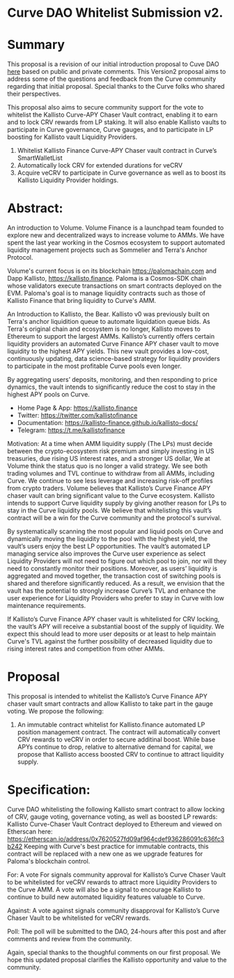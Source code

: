 # Curve DAO Whitelist Submission v2.

# Summary
This proposal is a revision of our initial introduction proposal to Cuve DAO [here](https://gov.curve.fi/t/proposal-to-whitelist-kallistos-automated-vault-contract/4110) based on public and private comments. This Version2 proposal aims to address some of the questions and feedback from the Curve community regarding that initial proposal. Special thanks to the Curve folks who shared their perspectives. 

This proposal also aims to secure community support for the vote to whitelist the Kallisto Curve-APY Chaser Vault contract, enabling it to earn and to lock CRV rewards from LP staking. It will also enable Kallisto vaults to participate in Curve governance, Curve gauges, and to participate in LP boosting for Kallisto vault Liquidity Providers.

1. Whitelist Kallisto Finance Curve-APY Chaser vault contract in Curve’s SmartWalletList
2. Automatically lock CRV for extended durations for veCRV
3. Acquire veCRV to participate in Curve governance as well as to boost its Kallisto Liquidity Provider holdings.

# Abstract:
An introduction to Volume. Volume Finance is a launchpad team founded to explore new and decentralized ways to increase volume to AMMs. We have spent the last year working in the Cosmos ecosystem to support automated liquidity management projects such as Sommelier and Terra's Anchor Protocol.

Volume's current focus is on its blockchain https://palomachain.com and Dapp Kallisto, https://kallisto.finance. Paloma is a Cosmos-SDK chain whose validators execute transactions on smart contracts deployed on the EVM. Paloma's goal is to manage liquidity contracts such as those of Kallisto Finance that bring liquidity to Curve's AMM.

An Introduction to Kallisto, the Bear. Kallisto v0 was previously built on Terra's anchor liquidition queue to automate liquidation queue bids. As Terra's original chain and ecosystem is no longer, Kallisto moves to Ethereum to support the largest AMMs. Kallisto’s currently offers certain liquidity providers an automated Curve Finance APY chaser vault to move liquidity to the highest APY yields. This new vault provides a low-cost, continuously updating, data science-based strategy for liquidity providers to participate in the most profitable Curve pools even longer. 

By aggregating users’ deposits, monitoring, and then responding to price dynamics, the vault intends to significantly reduce the cost to stay in the highest APY pools on Curve.

* Home Page & App: https://kallisto.finance
* Twitter: https://twitter.com/kallistofinance
* Documentation: https://kallisto-finance.github.io/kallisto-docs/
* Telegram: https://t.me/kallistofinance

Motivation:
At a time when AMM liquidity supply (The LPs) must decide between the crypto-ecosystem risk premium and simply investing in US treasuries, due rising US interest rates, and a stronger US dollar, We at Volume think the status quo is no longer a valid strategy. We see both trading volumes and TVL continue to withdraw from all AMMs, including Curve. We continue to see less leverage and increasing risk-off profiles from crypto traders. Volume believes that Kallisto’s Curve Finance APY chaser vault can bring significant value to the Curve ecosystem. Kallisto intends to support Curve liquidity supply by giving another reason for LPs to stay in the Curve liquidity pools. We believe that whitelisting this vault’s contract will be a win for the Curve community and the protocol's survival.

By systematically scanning the most popular and liquid pools on Curve and dynamically moving the liquidity to the pool with the highest yield, the vault’s users enjoy the best LP opportunities. The vault’s automated LP managing service also improves the Curve user experience as select Liquidity Providers will not need to figure out which pool to join, nor will they need to constantly monitor their positions. Moreover, as users’ liquidity is aggregated and moved together, the transaction cost of switching pools is shared and therefore significantly reduced. As a result, we envision that the vault has the potential to strongly increase Curve’s TVL and enhance the user experience for Liquidity Providers who prefer to stay in Curve with low maintenance requirements.

If Kallisto’s Curve Finance APY chaser vault is whitelisted for CRV locking, the vault’s APY will receive a substantial boost of the supply of liquidity. We expect this should lead to more user deposits or at least to help maintain Curve's TVL against the further possibility of decreased liquidity due to rising interest rates and competition from other AMMs. 

# Proposal
This proposal is intended to whitelist the Kallisto’s Curve Finance APY chaser vault smart contracts and allow Kallisto to take part in the gauge voting. We propose the following:

  1. An immutable contract whitelist for Kallisto.finance automated LP position management contract. The contract will automatically convert CRV rewards to veCRV in order to secure additinal boost. While base APYs continue to drop, relative to alternative demand for capital, we propose that Kallisto access boosted CRV to continue to attract liquidity supply.

# Specification:
Curve DAO whitelisting the following Kallisto smart contract to allow locking of CRV, gauge voting, governance voting, as well as boosted LP rewards:
Kallisto Curve-Chaser Vault Contract deployed to Ethereum and viewed on Etherscan here:
https://etherscan.io/address/0x7620527fd09af964cdef936286091c636fc3b242
Keeping with Curve's best practice for immutable contracts, this contract will be replaced with a new one as we upgrade features for Paloma's blockchain control.

  

For:
A vote For signals community approval for Kallisto’s Curve Chaser Vault to be whitelisted for veCRV rewards to attract more Liquidity Providers to the Curve AMM. A vote will also be a signal to encourage Kallisto to continue to build new automated liquidity features valuable to Curve.

Against:
A vote against signals community disapproval for Kallisto’s Curve Chaser Vault to be whitelisted for veCRV rewards.

Poll:
The poll will be submitted to the DAO, 24-hours after this post and after comments and review from the community.

Again, special thanks to the thoughful comments on our first proposal. We hope this updated proposal clarifies the Kallisto opportunity and value to the community.